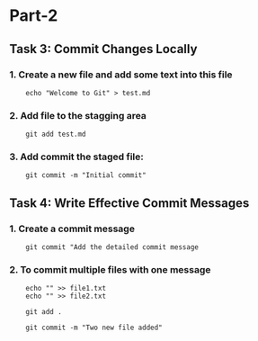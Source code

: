 # Part-2
## Task 3: Commit Changes Locally


### 1. Create a new file and add some text into this file
```
    echo "Welcome to Git" > test.md
```
### 2. Add file to the stagging area 
```
    git add test.md
```
### 3. Add commit the staged file:  
```
    git commit -m "Initial commit"
```

## Task 4: Write Effective Commit Messages

### 1. Create a commit message
```
    git commit "Add the detailed commit message
```
### 2. To commit multiple files with one message
```
    echo "" >> file1.txt 
    echo "" >> file2.txt

    git add .

    git commit -m "Two new file added"
```


